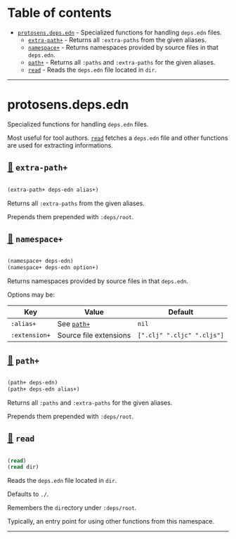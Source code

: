 # Table of contents
-  [`protosens.deps.edn`](#protosens.deps.edn)  - Specialized functions for handling <code>deps.edn</code> files.
    -  [`extra-path+`](#protosens.deps.edn/extra-path+) - Returns all <code>:extra-paths</code> from the given aliases.
    -  [`namespace+`](#protosens.deps.edn/namespace+) - Returns namespaces provided by source files in that <code>deps.edn</code>.
    -  [`path+`](#protosens.deps.edn/path+) - Returns all <code>:paths</code> and <code>:extra-paths</code> for the given aliases.
    -  [`read`](#protosens.deps.edn/read) - Reads the <code>deps.edn</code> file located in <code>dir</code>.

-----
# <a name="protosens.deps.edn">protosens.deps.edn</a>


Specialized functions for handling `deps.edn` files.
  
   Most useful for tool authors. [`read`](#protosens.deps.edn/read) fetches a `deps.edn` file and other functions
   are used for extracting informations.




## <a name="protosens.deps.edn/extra-path+">[:page_facing_up:](https://github.com/protosens/monorepo.cljc/blob/main/module/deps.edn/src/main/clj/protosens/deps/edn.clj#L71-L82) `extra-path+`</a>
``` clojure

(extra-path+ deps-edn alias+)
```


Returns all `:extra-paths` from the given aliases.

   Prepends them prepended with `:deps/root`.

## <a name="protosens.deps.edn/namespace+">[:page_facing_up:](https://github.com/protosens/monorepo.cljc/blob/main/module/deps.edn/src/main/clj/protosens/deps/edn.clj#L86-L108) `namespace+`</a>
``` clojure

(namespace+ deps-edn)
(namespace+ deps-edn option+)
```


Returns namespaces provided by source files in that `deps.edn`.
  
   Options may be:

   | Key           | Value                  | Default                          |
   |---------------|------------------------|----------------------------------|
   | `:alias+`     | See [`path+`](#protosens.deps.edn/path+)          | `nil`                            |
   | `:extension+` | Source file extensions | `[".clj" ".cljc" ".cljs"]` |

## <a name="protosens.deps.edn/path+">[:page_facing_up:](https://github.com/protosens/monorepo.cljc/blob/main/module/deps.edn/src/main/clj/protosens/deps/edn.clj#L112-L130) `path+`</a>
``` clojure

(path+ deps-edn)
(path+ deps-edn alias+)
```


Returns all `:paths` and `:extra-paths` for the given aliases.

   Prepends them prepended with `:deps/root`.

## <a name="protosens.deps.edn/read">[:page_facing_up:](https://github.com/protosens/monorepo.cljc/blob/main/module/deps.edn/src/main/clj/protosens/deps/edn.clj#L23-L46) `read`</a>
``` clojure

(read)
(read dir)
```


Reads the `deps.edn` file located in `dir`.
  
   Defaults to `./`.
  
   Remembers the `dir`ectory under `:deps/root`.
  
   Typically, an entry point for using other functions from this namespace.

-----

